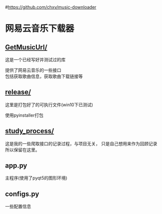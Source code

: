 #https://github.com/chxv/music-downloader
# 网易云音乐下载器

## [GetMusicUrl/][1]

这是一个已经写好并测试过的库
    
提供了网易云音乐的一些接口  
包括获取歌曲信息，获取歌曲下载链接等  


## [release/][2]

这里是打包好了的可执行文件(win10下已测试)

使用pyinstaller打包

## [study_process/][3]

这是我的一些爬取接口的记录过程，与项目无关，
只是自己想用来作为回顾记录所以保留在这里。

## app.py

主程序(使用了pyqt5的图形环境)

## configs.py

一些配置信息

[1]: ./GetMusicUrl/
[2]: ./release/
[3]: ./study_process/